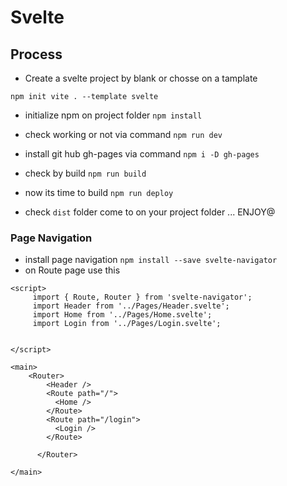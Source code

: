 # Svelte 

## Process
* Create a svelte project by blank or chosse on a tamplate 
``` base 
npm init vite . --template svelte
```
*  initialize npm on project folder `npm install `

* check working or not via command `npm run dev`
* install git hub gh-pages via command `npm i -D gh-pages`
* check by build `npm run build`
* now its time to build `npm run deploy`

* check `dist` folder come to on your project folder ... ENJOY@


### Page Navigation 

* install page navigation `npm install --save svelte-navigator`
* on Route page use this 
```svelte
<script>
     import { Route, Router } from 'svelte-navigator';
     import Header from '../Pages/Header.svelte';
     import Home from '../Pages/Home.svelte';
     import Login from '../Pages/Login.svelte';
   
   
</script>

<main>
    <Router>
        <Header />
        <Route path="/">
          <Home />
        </Route>
        <Route path="/login">
          <Login />
        </Route>
    
      </Router>
     
</main>
```